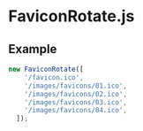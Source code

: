 # FaviconRotate.js
## Example
```javascript
new FaviconRotate([
    '/favicon.ico',
    '/images/favicons/01.ico',
    '/images/favicons/02.ico',
    '/images/favicons/03.ico',
    '/images/favicons/04.ico',
  ]);
```
